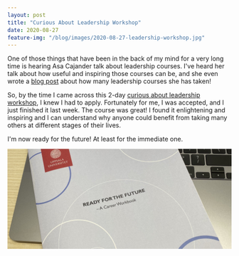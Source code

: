 ```yaml
---
layout: post
title: "Curious About Leadership Workshop"
date: 2020-08-27
feature-img: "/blog/images/2020-08-27-leadership-workshop.jpg"
---
```


One of those things that have been in the back of my mind for a very
long time is hearing Asa Cajander talk about leadership courses.  I've
heard her talk about how useful and inspiring those courses can be, and
she even wrote a [blog post](https://www.asacajander.se/2019/06/05/celebrating-finishing-my-10th-leadership-course/) about how many leadership courses she has taken!

So, by the time I came across this 2-day [curious about leadership workshop](https://mp.uu.se/en/web/info/anstallning/kompetensutveckling/akademisktledarskap/nyfiken-pa-ledarskap), I knew I
had to apply.  Fortunately for me, I was accepted, and I just finished it last week.
The course was great! I found it enlightening and inspiring and I can
understand why anyone could benefit from taking many others at
different stages of their lives.

I'm now ready for the future! At least for the immediate one.

<img src="/blog/images/2020-08-27-leadership-workshop.jpg" width="600">


